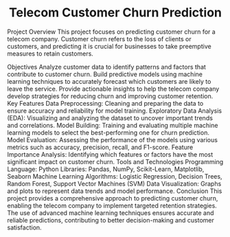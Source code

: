 # <div align="center">Telecom Customer Churn Prediction</div>

Project Overview
This project focuses on predicting customer churn for a telecom company. Customer churn refers to the loss of clients or customers, and predicting it is crucial for businesses to take preemptive measures to retain customers.

Objectives
Analyze customer data to identify patterns and factors that contribute to customer churn.
Build predictive models using machine learning techniques to accurately forecast which customers are likely to leave the service.
Provide actionable insights to help the telecom company develop strategies for reducing churn and improving customer retention.
Key Features
Data Preprocessing: Cleaning and preparing the data to ensure accuracy and reliability for model training.
Exploratory Data Analysis (EDA): Visualizing and analyzing the dataset to uncover important trends and correlations.
Model Building: Training and evaluating multiple machine learning models to select the best-performing one for churn prediction.
Model Evaluation: Assessing the performance of the models using various metrics such as accuracy, precision, recall, and F1-score.
Feature Importance Analysis: Identifying which features or factors have the most significant impact on customer churn.
Tools and Technologies
Programming Language: Python
Libraries: Pandas, NumPy, Scikit-Learn, Matplotlib, Seaborn
Machine Learning Algorithms: Logistic Regression, Decision Trees, Random Forest, Support Vector Machines (SVM)
Data Visualization: Graphs and plots to represent data trends and model performance.
Conclusion
This project provides a comprehensive approach to predicting customer churn, enabling the telecom company to implement targeted retention strategies. The use of advanced machine learning techniques ensures accurate and reliable predictions, contributing to better decision-making and customer satisfaction.
